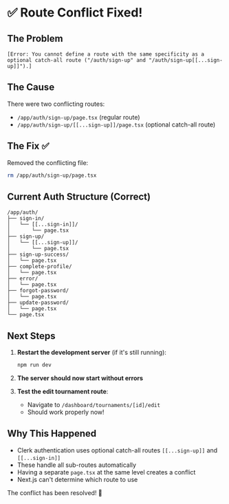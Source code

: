 # ✅ Route Conflict Fixed!

## The Problem
```
[Error: You cannot define a route with the same specificity as a optional catch-all route ("/auth/sign-up" and "/auth/sign-up[[...sign-up]]").]
```

## The Cause
There were two conflicting routes:
- `/app/auth/sign-up/page.tsx` (regular route)
- `/app/auth/sign-up/[[...sign-up]]/page.tsx` (optional catch-all route)

## The Fix ✅
Removed the conflicting file:
```bash
rm /app/auth/sign-up/page.tsx
```

## Current Auth Structure (Correct)
```
/app/auth/
├── sign-in/
│   └── [[...sign-in]]/
│       └── page.tsx
├── sign-up/
│   └── [[...sign-up]]/
│       └── page.tsx
├── sign-up-success/
│   └── page.tsx
├── complete-profile/
│   └── page.tsx
├── error/
│   └── page.tsx
├── forgot-password/
│   └── page.tsx
├── update-password/
│   └── page.tsx
└── page.tsx
```

## Next Steps
1. **Restart the development server** (if it's still running):
   ```bash
   npm run dev
   ```

2. **The server should now start without errors**

3. **Test the edit tournament route**:
   - Navigate to `/dashboard/tournaments/[id]/edit`
   - Should work properly now!

## Why This Happened
- Clerk authentication uses optional catch-all routes `[[...sign-up]]` and `[[...sign-in]]`
- These handle all sub-routes automatically
- Having a separate `page.tsx` at the same level creates a conflict
- Next.js can't determine which route to use

The conflict has been resolved! 🚀
